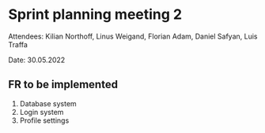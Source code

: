 # Sprint planning meeting 2

Attendees: Kilian Northoff, Linus Weigand, Florian Adam, Daniel Safyan, Luis Traffa

Date: 30.05.2022

## FR to be implemented

1. Database system
2. Login system
3. Profile settings
   
